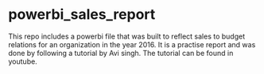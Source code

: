 # powerbi_sales_report
This repo includes a powerbi file that was built to reflect sales to budget relations for an organization in the year 2016. It is a practise report and was done by following a tutorial by Avi singh. The tutorial can be found in youtube.

